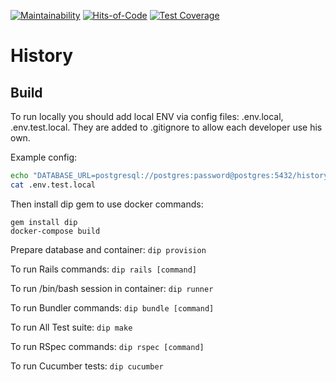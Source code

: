 [![Maintainability](https://codeclimate.com/github/HeavyTechRuby/history.png)](https://codeclimate.com/github/HeavyTechRuby/history)
[![Hits-of-Code](https://hitsofcode.com/github/HeavyTechRuby/history?branch=main)](https://hitsofcode.com/github/HeavyTechRuby/history/view?branch=main)
[![Test Coverage](https://api.codeclimate.com/v1/badges/a3a5daaab0db5b759cc3/test_coverage)](https://codeclimate.com/github/HeavyTechRuby/history/test_coverage)

# History

## Build

To run locally you should add local ENV via config files: .env.local, .env.test.local. They are added to .gitignore to allow each developer use his own. 

Example config:

```bash
echo "DATABASE_URL=postgresql://postgres:password@postgres:5432/history_test" >> .env.test.local
cat .env.test.local
```
Then install dip gem to use docker commands:

```
gem install dip
docker-compose build
```

Prepare database and container:
`dip provision`

To run Rails commands:
`dip rails [command]`

To run /bin/bash session in container:
`dip runner`

To run Bundler commands:
`dip bundle [command]`

To run All Test suite:
`dip make`

To run RSpec commands:
`dip rspec [command]`

To run Cucumber tests:
`dip cucumber`
